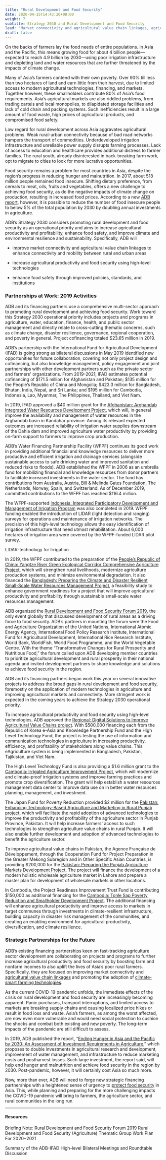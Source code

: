 ```yaml
---
title: "Rural Development and Food Security"
date: 2020-04-15T14:43:20+08:00
weight: 7
subtitle: Strategy 2030 and Rural Development and Food Security
lead: "Market connectivity and agricultural value chain linkages, agricultural productivity and food security, food safety."
draft: false
---
```


On the backs of farmers lay the food needs of entire populations. In Asia and the Pacific, this means growing food for about 4 billion people—expected to reach 4.9 billion by 2030—using poor irrigation infrastructure and depleting land and water resources that are further threatened by the impacts of climate change.

Many of Asia’s farmers contend with their own poverty. Over 90% till less than two hectares of land and earn little from their harvest, due to limited access to modern agricultural technologies, financing, and markets. Together however, these smallholders contribute 80% of Asia’s food requirements. Asia’s agricultural markets are also riddled problems, from trading cartels and local monopolies, to dilapidated storage facilities and lack of cold chain and packing systems. Such inefficiencies result in a large amount of food waste, high prices of agricultural products, and compromised food safety.

Low regard for rural development across Asia aggravates agricultural problems. Weak rural-urban connectivity because of bad road networks hampers the transport of commodities. Underdeveloped irrigation infrastructure and unreliable power supply disrupts farming processes. Lack of access to education and healthcare provides additional distress to farmer families. The rural youth, already disinterested in back-breaking farm work, opt to migrate to cities to look for more lucrative opportunities.

Food security remains a problem for most countries in Asia, despite the region’s progress in reducing hunger and malnutrition. In 2017, about 518 million people remained food insecure. Shifting dietary preference, from cereals to meat, oils, fruits and vegetables, offers a new challenge to achieving food security, as do the negative impacts of climate change on production, resulting in increased food prices. According to a new [ADB report](https://www.adb.org/publications/investment-agriculture-food-security-asia-pacific-2030), however, it is possible to reduce the number of food insecure people to below 5% of the total population by 2030 by doubling annual investments in agriculture.

ADB’s Strategy 2030 considers promoting rural development and food security as an operational priority and aims to increase agricultural productivity and profitability, enhance food safety, and improve climate and environmental resilience and sustainability. Specifically, ADB will

* improve market connectivity and agricultural value chain linkages to enhance connectivity and mobility between rural and urban areas

* increase agricultural productivity and food security using high-level technologies

* enhance food safety through improved policies, standards, and institutions

### Partnerships at Work: 2019 Activities

ADB and its financing partners use a comprehensive multi-sector approach to promoting rural development and achieving food security. Work toward this Strategy 2030 operational priority includes projects and programs in agriculture, water, education, finance, health, and public sector management and directly relate to cross-cutting thematic concerns, such as climate change, disaster resilience, governance, regional cooperation, and poverty in general. Project cofinancing totaled $23.65 million in 2019.

ADB’s partnership with the International Fund for Agricultural Development (IFAD) is going strong as bilateral discussions in May 2019 identified new opportunities for future collaboration, covering not only project design and cofinancing, but also knowledge management, policy engagement and joint partnerships with other development partners such as the private sector and farmers' organizations. From 2019-2021, IFAD estimates potential cofinancing of $171.5 million for Afghanistan and Pakistan; $135 million for the People’s Republic of China and Mongolia; $423.3 million for Bangladesh, Bhutan, India, Nepal, and Sri Lanka; and $195 million for Cambodia, Indonesia, Lao, Myanmar, The Philippines, Thailand, and Viet Nam.

In 2019, IFAD approved a $40 million grant for the [Afghanistan: Arghandab Integrated Water Resources Development Project](https://www.adb.org/projects/48096-002/main), which will, in general improve the availability and management of water resources in the Arghandab basin in Kandahar province. Among its relevant expected outcomes are increased reliability of irrigation water supplies downstream of the Dahla dam and improved agriculture water productivity by providing on-farm support to farmers to improve crop production.

ADB’s Water Financing Partnership Facility (WFPF) continues its good work in providing additional financial and knowledge resources to deliver more productive and efficient irrigation and drainage services (alongside sustainable access to safe drinking water and improved sanitation and reduced risks to floods). ADB established the WFPF in 2006 as an umbrella fund for mobilizing financial and knowledge resources from donor partners to facilitate increased investments in the water sector. The fund has contributions from Australia, Austria, Bill & Melinda Gates Foundation, The Netherlands, Norway, Spain, and Switzerland. As of December 2019, committed contributions to the WFPF has reached $116.4 million.

The WFPF-supported [Indonesia: Integrated Participatory Development and Management of Irrigation Program](https://www.adb.org/projects/43220-014/main) was also completed in 2019. WFPF funding enabled the introduction of LIDAR (light detection and ranging) surveys for operations and maintenance of irrigation networks. The precision of this high-level technology allows the easy identification of irrigation infrastructure that need utmost rehabilitation. About 6,000 hectares of irrigation area were covered by the WFPF-funded LIDAR pilot survey.

LIDAR-technology for Irrigation

In 2019, the WFPF contributed to the preparation of the [People’s Republic of China: Yangtze River Green Ecological Corridor Comprehensive Agriculture Project](https://www.adb.org/projects/51116-002/main), which will strengthen rural livelihoods, modernize agriculture production systems, and minimize environmental degradation. It also financed the [Bangladesh: Preparing the Climate and Disaster Resilient Small-Scale Water Resources Management Project](https://www.adb.org/projects/53237-002/main), a feasibility study to enhance government readiness for a project that will improve agricultural productivity and profitability through sustainable small-scale water resources management.

ADB organized the [Rural Development and Food Security Forum 2019](https://www.adb.org/news/events/rural-development-and-food-security-forum-2019), the only event globally that discussed development of rural areas as a driving force to food security. ADB’s partners in mounting the forum were the Food and Agriculture Organization of the United Nations, International Atomic Energy Agency, International Food Policy Research Institute, International Fund for Agricultural Development, International Rice Research Institute, World Bank, WorldFish, World Food Programme, and the World Vegetable Centre. With the theme “Transformative Changes for Rural Prosperity and Nutritious Food,” the forum called upon ADB developing member countries to prioritize agricultural development and rural prosperity in their national agenda and invited development partners to share knowledge and solutions to achieve food security in the region.

ADB and its financing partners began work this year on several innovative projects to address the broad gaps in rural development and food security, foremostly on the application of modern technologies in agriculture and improving agricultural markets and connectivity. More stringent work is expected in the coming years to achieve the Strategy 2030 operational priority.

To increase agricultural productivity and food security using high-level technologies, ADB approved the [Regional: Digital Solutions to Improve Agricultural Value Chains project](https://www.adb.org/projects/49054-001/main). With $500,000 financing each from the Republic of Korea e-Asia and Knowledge Partnership Fund and the High Level Technology Fund, the project is testing the use of information and communication technologies in agriculture in increasing productivity, efficiency, and profitability of stakeholders along value chains. This eAgriculture system is being implemented in Bangladesh, Pakistan, Tajikistan, and Viet Nam.

The High Level Technology Fund is also providing a $1.6 million grant to the [Cambodia: Irrigated Agriculture Improvement Project](https://www.adb.org/projects/51159-002/main), which will modernize and climate-proof irrigation systems and improve farming practices and promote crop diversification. The grant will help establish a water resources management data center to improve data use on in better water resources planning, management, and investment.

The Japan Fund for Poverty Reduction provided $2 million for the [Pakistan: Enhancing Technology-Based Agriculture and Marketing in Rural Punjab project](https://www.adb.org/projects/52232-001/main), which will facilitate the rapid adoption of advanced technologies to improve the productivity and profitability of the agriculture sector in Punjab Province, Pakistan. It will help increase farmers' access to such technologies to strengthen agriculture value chains in rural Punjab. It will also enable further development and adoption of advanced technologies to benefit the agriculture sector.

To improve agricultural value chains in Pakistan, the Agence Française de Développement, through the Cooperation Fund for Project Preparation in the Greater Mekong Subregion and in Other Specific Asian Countries, is providing $200,000 for the [Pakistan: Preparing the Punjab Agriculture Markets Development Project](https://www.adb.org/projects/53070-002/main). The project will finance the development of a modern holistic wholesale agriculture market in Lahore and prepare a master plan for development of wholesale markets in other locations.

In Cambodia, the Project Readiness Improvement Trust Fund is contributing $150,000 as additional financing for the [Cambodia: Tonle Sap Poverty Reduction and Smallholder Development Project](https://www.adb.org/projects/41435-053/main). The additional financing will enhance agricultural productivity and improve access to markets in target communes through investments in climate-resilient infrastructure, building capacity in disaster risk management of the communities, and creating an enabling environment for agricultural productivity, diversification, and climate resilience.

### Strategic Partnerships for the Future

ADB’s existing financing partnerships keen on fast-tracking agriculture sector development are collaborating on projects and programs to further increase agricultural productivity and food security by boosting farm and nonfarm incomes to also uplift the lives of Asia’s poor rural farmers. Specifically, they are focused on improving market connectivity and [agricultural value chain linkages](https://blogs.adb.org/blog/much-asia-still-goes-bed-unfed) and promoting the adoption of [climate-smart farming technologies](https://blogs.adb.org/blog/much-asia-still-goes-bed-unfed).

As the current COVID-19 pandemic unfolds, the immediate effects of the crisis on rural development and food security are increasingly becoming apparent. Panic purchases, transport interruptions, and limited access to markets are breaking supply chains and causing localized price hikes or result in food loss and waste. Asia’s farmers, as among the worst affected, are now even more vulnerable and would need social protection to cushion the shocks and combat both existing and new poverty. The long-term impacts of the pandemic are still difficult to assess.

In 2019, ADB published the report, “[Ending Hunger in Asia and the Pacific by 2030: An Assessment of Investment Requirements in Agriculture](https://www.adb.org/publications/investment-agriculture-food-security-asia-pacific-2030),” which proposes to double investments in agricultural research and development, improvement of water management, and infrastructure to reduce marketing costs and postharvest losses. Such large investment, the report said, will help end hunger and malnutrition and achieve food security in the region by 2030. Post-pandemic, however, it will certainly cost Asia so much more.

Now, more than ever, ADB will need to forge new strategic financing partnerships with a heightened sense of urgency to [protect food security](https://blogs.adb.org/amid-COVID19-time-act-now-protect-food-security) in Asia. This, while planning and preparing for the more challenging impacts the COVID-19 pandemic will bring to farmers, the agriculture sector, and rural communities in the long run.

---

#### Resources

Briefing Note: Rural Development and Food Security Forum 2019 Rural Development and Food Security (Agriculture) Thematic Group Work Plan For 2020−2021

Summary of the ADB-IFAD High-level Bilateral Meetings and Roundtable Discussion